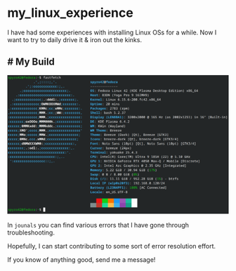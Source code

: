 # my_linux_experience
I have had some experiences with installing Linux OSs for a while. Now I want to try to daily drive it &amp; iron out the kinks.

## \# My Build

![](imgs/ff.png)

In `jounals` you can find various errors that I have gone through troubleshooting.

Hopefully, I can start contributing to some sort of error resolution effort. 

If you know of anything good, send me a message!
